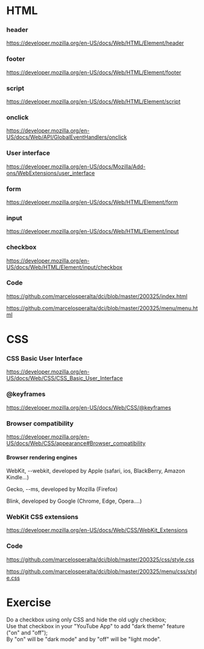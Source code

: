 # HTML

### header

https://developer.mozilla.org/en-US/docs/Web/HTML/Element/header

### footer

https://developer.mozilla.org/en-US/docs/Web/HTML/Element/footer

### script

https://developer.mozilla.org/en-US/docs/Web/HTML/Element/script

### onclick

https://developer.mozilla.org/en-US/docs/Web/API/GlobalEventHandlers/onclick

### User interface

https://developer.mozilla.org/en-US/docs/Mozilla/Add-ons/WebExtensions/user_interface

### form

https://developer.mozilla.org/en-US/docs/Web/HTML/Element/form

### input

https://developer.mozilla.org/en-US/docs/Web/HTML/Element/input

### checkbox

https://developer.mozilla.org/en-US/docs/Web/HTML/Element/input/checkbox

### Code

https://github.com/marcelosperalta/dci/blob/master/200325/index.html

https://github.com/marcelosperalta/dci/blob/master/200325/menu/menu.html

# CSS

### CSS Basic User Interface

https://developer.mozilla.org/en-US/docs/Web/CSS/CSS_Basic_User_Interface

### @keyframes

https://developer.mozilla.org/en-US/docs/Web/CSS/@keyframes

### Browser compatibility

https://developer.mozilla.org/en-US/docs/Web/CSS/appearance#Browser_compatibility

#### Browser rendering engines

WebKit, --webkit, developed by Apple (safari, ios, BlackBerry, Amazon Kindle...)  
  
Gecko, --ms, developed by Mozilla (Firefox)  
  
Blink, developed by Google (Chrome, Edge, Opera....)

### WebKit CSS extensions

https://developer.mozilla.org/en-US/docs/Web/CSS/WebKit_Extensions

### Code

https://github.com/marcelosperalta/dci/blob/master/200325/css/style.css

https://github.com/marcelosperalta/dci/blob/master/200325/menu/css/style.css

# Exercise

Do a checkbox using only CSS and hide the old ugly checkbox;  
Use that checkbox in your "YouTube App" to add "dark theme" feature ("on" and "off");  
By "on" will be "dark mode" and by "off" will be "light mode".
